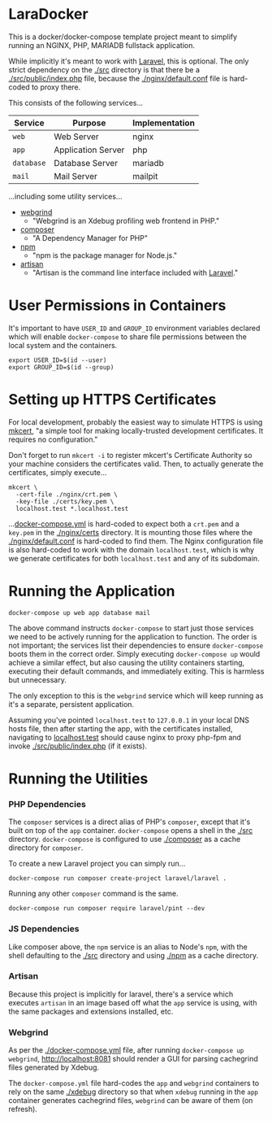 # LaraDocker

This is a docker/docker-compose template project meant to simplify running an NGINX, PHP, MARIADB fullstack application.

While implicitly it's meant to work with [Laravel](https://laravel.com/), this is optional. The only strict dependency on the [./src](./src) directory is that there be a [./src/public/index.php](./src/public/index.php) file, because the [./nginx/default.conf](./nginx/default.conf) file is hard-coded to proxy there.

This consists of the following services...

| Service    | Purpose            | Implementation |
|------------|--------------------|----------------|
| `web`      | Web Server         | nginx          |
| `app`      | Application Server | php            |
| `database` | Database Server    | mariadb        |
| `mail`     | Mail Server        | mailpit        |

...including some utility services...

- [webgrind](https://github.com/jokkedk/webgrind)
  - "Webgrind is an Xdebug profiling web frontend in PHP."
- [composer](https://getcomposer.org/)
  - "A Dependency Manager for PHP"
- [npm](https://www.npmjs.com/)
  - "npm is the package manager for Node.js."
- [artisan](https://laravel.com/docs/master/artisan)
  - "Artisan is the command line interface included with [Laravel](https://laravel.com/)."

# User Permissions in Containers

It's important to have `USER_ID` and `GROUP_ID` environment variables declared which will enable `docker-compose` to share file permissions between the local system and the containers.

```shell
export USER_ID=$(id --user)
export GROUP_ID=$(id --group)
```

# Setting up HTTPS Certificates

For local development, probably the easiest way to simulate HTTPS is using [mkcert](https://mkcert.dev/), "a simple tool for making locally-trusted development certificates. It requires no configuration."

Don't forget to run `mkcert -i` to register mkcert's Certificate Authority so your machine considers the certificates valid. Then, to actually generate the certificates, simply execute...

```shell
mkcert \
  -cert-file ./nginx/crt.pem \
  -key-file ./certs/key.pem \
  localhost.test *.localhost.test
```

...[docker-compose.yml](./docker-compose.yml) is hard-coded to expect both a `crt.pem` and a `key.pem` in the [./nginx/certs](./nginx/certs) directory. It is mounting those files where the [./nginx/default.conf](./nginx/default.conf) is hard-coded to find them. The Nginx configuration file is also hard-coded to work with the domain `localhost.test`, which is why we generate certificates for both `localhost.test` and any of its subdomain.

# Running the Application

```shell
docker-compose up web app database mail
```

The above command instructs `docker-compose` to start just those services we need to be actively running for the application to function. The order is not important; the services list their dependencies to ensure `docker-compose` boots them in the correct order. Simply executing `docker-compose up` would achieve a similar effect, but also causing the utility containers starting, executing their default commands, and immediately exiting. This is harmless but unnecessary.

The only exception to this is the `webgrind` service which will keep running as it's a separate, persistent application.

Assuming you've pointed `localhost.test` to `127.0.0.1` in your local DNS hosts file, then after starting the app, with the certificates installed, navigating to [localhost.test](https://localhost.test) should cause nginx to proxy php-fpm and invoke [./src/public/index.php](./src/public/index.php) (if it exists).

# Running the Utilities

### PHP Dependencies

The `composer` services is a direct alias of PHP's `composer`, except that it's built on top of the `app` container. `docker-compose` opens a shell in the [./src](./src) directory. `docker-compose` is configured to use [./composer](./composer) as a cache directory for `composer`.

To create a new Laravel project you can simply run...

```shell
docker-compose run composer create-project laravel/laravel .
```

Running any other `composer` command is the same.

```shell
docker-compose run composer require laravel/pint --dev
```

### JS Dependencies

Like composer above, the `npm` service is an alias to Node's `npm`, with the shell defaulting to the [./src](./src) directory and using [./npm](./npm) as a cache directory.


### Artisan

Because this project is implicitly for laravel, there's a service which executes `artisan` in an image based off what the `app` service is using, with the same packages and extensions installed, etc.

### Webgrind

As per the [./docker-compose.yml](./docker-compose.yml) file, after running `docker-compose up webgrind`, [http://localhost:8081](https://localhost:8081) should render a GUI for parsing cachegrind files generated by Xdebug.

The `docker-compose.yml` file hard-codes the `app` and `webgrind` containers to rely on the same [./xdebug](./xdebug) directory so that when `xdebug` running in the `app` container generates cachegrind files, `webgrind` can be aware of them (on refresh).

